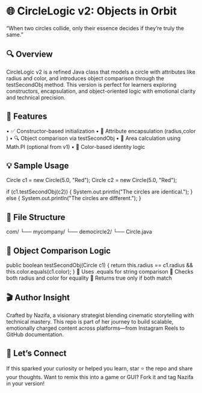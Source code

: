 # 🌐 CircleLogic v2: Objects in Orbit
“When two circles collide, only their essence decides if they’re truly the same.”

## 🔍 Overview
CircleLogic v2 is a refined Java class that models a circle with attributes like radius and color, and introduces object comparison through the testSecondObj method. This version is perfect for learners exploring constructors, encapsulation, and object-oriented logic with emotional clarity and technical precision.

## 🚀 Features
• 	✅ Constructor-based initialization
• 	🧠 Attribute encapsulation (radius,color )
• 	🔍 Object comparison via testSecondObj
• 	📐 Area calculation using Math.PI (optional from v1)
• 	🎨 Color-based identity logic

## 💡 Sample Usage
Circle c1 = new Circle(5.0, "Red");
Circle c2 = new Circle(5.0, "Red");

if (c1.testSecondObj(c2)) {
    System.out.println("The circles are identical.");
} else {
    System.out.println("The circles are different.");
}
## 📁 File Structure
com/
└── mycompany/
    └── democircle2/
        └── Circle.java

## 🧠 Object Comparison Logic
public boolean testSecondObj(Circle c1) {
    return this.radius == c1.radius && this.color.equals(c1.color);
}
🔸 Uses .equals for string comparison
🔸 Checks both radius and color for equality
🔸 Returns true only if both match

## 🎬 Author Insight
Crafted by Nazifa, a visionary strategist blending cinematic storytelling with technical mastery. This repo is part of her journey to build scalable, emotionally charged content across platforms—from Instagram Reels to GitHub documentation.

## 📣 Let’s Connect
If this sparked your curiosity or helped you learn, star ⭐ the repo and share your thoughts.
Want to remix this into a game or GUI? Fork it and tag Nazifa in your version!
